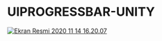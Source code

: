 # UIPROGRESSBAR-UNITY
 <a target="_blank" href="https://www.youtube.com/watch?v=OgcJygRiM_0"><img src="https://s1.imghub.io/XGPeX.png" alt="Ekran Resmi 2020 11 14 16.20.07" border="0">
 </a>
 

